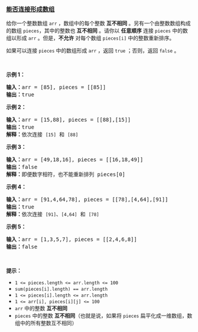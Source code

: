 ### [能否连接形成数组](https://leetcode-cn.com/problems/check-array-formation-through-concatenation)

<p>给你一个整数数组 <code>arr</code> ，数组中的每个整数 <strong>互不相同</strong> 。另有一个由整数数组构成的数组 <code>pieces</code>，其中的整数也 <strong>互不相同</strong> 。请你以 <strong>任意顺序</strong> 连接 <code>pieces</code> 中的数组以形成 <code>arr</code> 。但是，<strong>不允许</strong> 对每个数组 <code>pieces[i]</code> 中的整数重新排序。</p>

<p>如果可以连接<em> </em><code>pieces</code> 中的数组形成 <code>arr</code> ，返回 <code>true</code> ；否则，返回 <code>false</code> 。</p>

<p> </p>

<p><strong>示例 1：</strong></p>

<pre>
<strong>输入：</strong>arr = [85], pieces = [[85]]
<strong>输出：</strong>true
</pre>

<p><strong>示例 2：</strong></p>

<pre>
<strong>输入：</strong>arr = [15,88], pieces = [[88],[15]]
<strong>输出：</strong>true
<strong>解释：</strong>依次连接 <code>[15]</code> 和 <code>[88]</code>
</pre>

<p><strong>示例 3：</strong></p>

<pre>
<strong>输入：</strong>arr = [49,18,16], pieces = [[16,18,49]]
<strong>输出：</strong>false
<strong>解释：</strong>即便数字相符，也不能重新排列 pieces[0]
</pre>

<p><strong>示例 4：</strong></p>

<pre>
<strong>输入：</strong>arr = [91,4,64,78], pieces = [[78],[4,64],[91]]
<strong>输出：</strong>true
<strong>解释：</strong>依次连接 <code>[91]</code>、<code>[4,64]</code> 和 <code>[78]</code></pre>

<p><strong>示例 5：</strong></p>

<pre>
<strong>输入：</strong>arr = [1,3,5,7], pieces = [[2,4,6,8]]
<strong>输出：</strong>false
</pre>

<p> </p>

<p><strong>提示：</strong></p>

<ul>
	<li><code>1 <= pieces.length <= arr.length <= 100</code></li>
	<li><code>sum(pieces[i].length) == arr.length</code></li>
	<li><code>1 <= pieces[i].length <= arr.length</code></li>
	<li><code>1 <= arr[i], pieces[i][j] <= 100</code></li>
	<li><code>arr</code> 中的整数 <strong>互不相同</strong></li>
	<li><code>pieces</code> 中的整数 <strong>互不相同</strong>（也就是说，如果将 <code>pieces</code> 扁平化成一维数组，数组中的所有整数互不相同）</li>
</ul>
